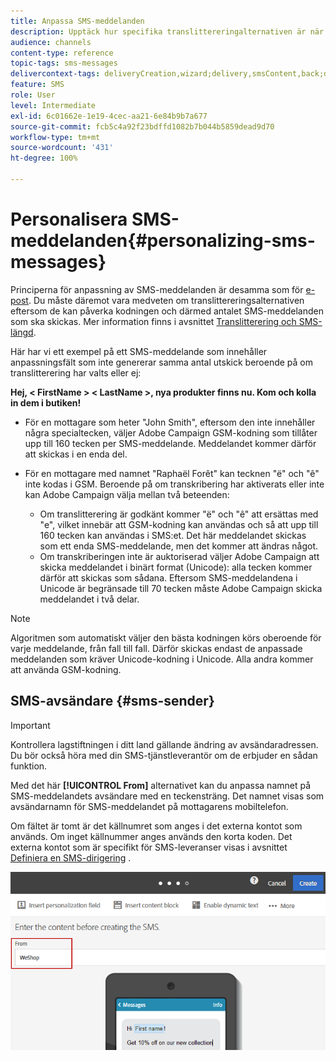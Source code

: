 ```yaml
---
title: Anpassa SMS-meddelanden
description: Upptäck hur specifika translittereringalternativen är när du anpassar SMS-meddelanden.
audience: channels
content-type: reference
topic-tags: sms-messages
delivercontext-tags: deliveryCreation,wizard;delivery,smsContent,back;delivery,smsContent,back
feature: SMS
role: User
level: Intermediate
exl-id: 6c01662e-1e19-4cec-aa21-6e84b9b7a677
source-git-commit: fcb5c4a92f23bdffd1082b7b044b5859dead9d70
workflow-type: tm+mt
source-wordcount: '431'
ht-degree: 100%

---
```


# Personalisera SMS-meddelanden{#personalizing-sms-messages}

Principerna för anpassning av SMS-meddelanden är desamma som för [e-post](../../designing/using/personalization.md#inserting-a-personalization-field). Du måste däremot vara medveten om translittereringsalternativen eftersom de kan påverka kodningen och därmed antalet SMS-meddelanden som ska skickas. Mer information finns i avsnittet [Translitterering och SMS-längd](../../administration/using/configuring-sms-channel.md#sms-encoding--length-and-transliteration).

Här har vi ett exempel på ett SMS-meddelande som innehåller anpassningsfält som inte genererar samma antal utskick beroende på om translitterering har valts eller ej:

**Hej, &lt; FirstName > &lt; LastName >, nya produkter finns nu. Kom och kolla in dem i butiken!**

* För en mottagare som heter &quot;John Smith&quot;, eftersom den inte innehåller några specialtecken, väljer Adobe Campaign GSM-kodning som tillåter upp till 160 tecken per SMS-meddelande. Meddelandet kommer därför att skickas i en enda del.
* För en mottagare med namnet &quot;Raphaël Forêt&quot; kan tecknen &quot;ë&quot; och &quot;ê&quot; inte kodas i GSM. Beroende på om transkribering har aktiverats eller inte kan Adobe Campaign välja mellan två beteenden:

   * Om translitterering är godkänt kommer &quot;ë&quot; och &quot;ê&quot; att ersättas med &quot;e&quot;, vilket innebär att GSM-kodning kan användas och så att upp till 160 tecken kan användas i SMS:et. Det här meddelandet skickas som ett enda SMS-meddelande, men det kommer att ändras något.
   * Om transkriberingen inte är auktoriserad väljer Adobe Campaign att skicka meddelandet i binärt format (Unicode): alla tecken kommer därför att skickas som sådana. Eftersom SMS-meddelandena i Unicode är begränsade till 70 tecken måste Adobe Campaign skicka meddelandet i två delar.

>[!NOTE]
>
>Algoritmen som automatiskt väljer den bästa kodningen körs oberoende för varje meddelande, från fall till fall. Därför skickas endast de anpassade meddelanden som kräver Unicode-kodning i Unicode. Alla andra kommer att använda GSM-kodning.

## SMS-avsändare {#sms-sender}

>[!IMPORTANT]
>
>Kontrollera lagstiftningen i ditt land gällande ändring av avsändaradressen.  Du bör också höra med din SMS-tjänstleverantör om de erbjuder en sådan funktion.

Med det här **[!UICONTROL From]** alternativet kan du anpassa namnet på SMS-meddelandets avsändare med en teckensträng.  Det namnet visas som avsändarnamn för SMS-meddelandet på mottagarens mobiltelefon.

Om fältet är tomt är det källnumret som anges i det externa kontot som används.  Om inget källnummer anges används den korta koden.  Det externa kontot som är specifikt för SMS-leveranser visas i avsnittet [Definiera en SMS-dirigering](../../administration/using/configuring-sms-channel.md#defining-an-sms-routing) .

![](assets/sms_creation_8.png)



